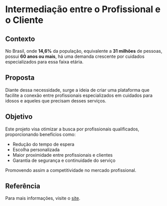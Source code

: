 # Intermediação entre o Profissional e o Cliente

## Contexto

No Brasil, onde **14,6%** da população, equivalente a **31 milhões** de pessoas, possui **60 anos ou mais**, há uma demanda crescente por cuidados especializados para essa faixa etária.

## Proposta

Diante dessa necessidade, surge a ideia de criar uma plataforma que facilite a conexão entre profissionais especializados em cuidados para idosos e aqueles que precisam desses serviços. 

## Objetivo

Este projeto visa otimizar a busca por profissionais qualificados, proporcionando benefícios como:

- Redução do tempo de espera
- Escolha personalizada
- Maior proximidade entre profissionais e clientes
- Garantia de segurança e continuidade do serviço

Promovendo assim a competitividade no mercado profissional.

## Referência

Para mais informações, visite o [site](https://plataforma.gpinovacao.senai.br/plataforma/demandas-da-industria/interna/7396).
